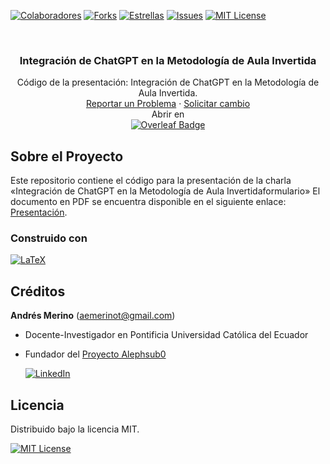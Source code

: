 <!-- Encabezado -->
[![Colaboradores][contributors-shield]][contributors-url]
[![Forks][forks-shield]][forks-url]
[![Estrellas][stars-shield]][stars-url]
[![Issues][issues-shield]][issues-url]
[![MIT License][license-shield]][license-url]

<!-- Título -->
<br />
<div align="center">

<h3 align="center">Integración de ChatGPT en la Metodología de Aula Invertida</h3>
  <p align="center">
    Código de la presentación: Integración de ChatGPT en la Metodología de Aula Invertida.   
    <br />
    <a href="https://github.com/andres-merino/Presentacion-ChatGPT-AulaInvertida/issues">Reportar un Problema</a>
    ·
    <a href="https://github.com/andres-merino/Presentacion-ChatGPT-AulaInvertida/issues">Solicitar cambio</a>
    <br />
    Abrir en 
    <br />
    <a href="https://www.overleaf.com/read/dwgyttknhpyn#492593">
    <img src="https://img.shields.io/badge/Overleaf-47A141?logo=overleaf&logoColor=fff&style=for-the-badge" alt="Overleaf Badge">
    </a>
  </p>
</div>

<!-- Cuerpo -->
## Sobre el Proyecto

Este repositorio contiene el código para la presentación de la charla «Integración de ChatGPT en la Metodología de Aula Invertidaformulario» El documento en PDF se encuentra disponible en el siguiente enlace: [Presentación](https://github.com/andres-merino/Presentacion-ChatGPT-AulaInvertida/blob/main/AulaInvertida.pdf).

### Construido con

[![LaTeX][LaTeX]][LaTeX-url]


## Créditos

**Andrés Merino** (aemerinot@gmail.com) 

- Docente-Investigador en Pontificia Universidad Católica del Ecuador
- Fundador del [Proyecto Alephsub0](https://www.alephsub0.org/about/)
  
  [![LinkedIn][linkedin-shield]][linkedin-url-aemt]


## Licencia

Distribuido bajo la licencia MIT. 

[![MIT License][license-shield]][license-url]






<!-- MARKDOWN LINKS & IMAGES -->
[contributors-shield]: https://img.shields.io/github/contributors/andres-merino/Presentacion-ChatGPT-AulaInvertida.svg?style=for-the-badge
[contributors-url]: https://github.com/andres-merino/Presentacion-ChatGPT-AulaInvertida/graphs/contributors
[forks-shield]: https://img.shields.io/github/forks/andres-merino/Presentacion-ChatGPT-AulaInvertida.svg?style=for-the-badge
[forks-url]: https://github.com/andres-merino/Presentacion-ChatGPT-AulaInvertida/forks
[stars-shield]: https://img.shields.io/github/stars/andres-merino/Presentacion-ChatGPT-AulaInvertida?style=for-the-badge
[stars-url]: https://github.com/andres-merino/Presentacion-ChatGPT-AulaInvertida/stargazers
[issues-shield]: https://img.shields.io/github/issues/andres-merino/Presentacion-ChatGPT-AulaInvertida.svg?style=for-the-badge
[issues-url]: https://github.com/andres-merino/Presentacion-ChatGPT-AulaInvertida/issues
[license-shield]: https://img.shields.io/github/license/andres-merino/Presentacion-ChatGPT-AulaInvertida.svg?style=for-the-badge
[license-url]: https://es.wikipedia.org/wiki/Licencia_MIT
[linkedin-shield]: https://img.shields.io/badge/linkedin-%230077B5.svg?style=for-the-badge&logo=linkedin&logoColor=white
[linkedin-url-aemt]: https://www.linkedin.com/in/andrés-merino-010a9b12b/
[LaTeX]: https://img.shields.io/badge/LaTeX-008080?logo=latex&logoColor=fff&style=for-the-badge
[LaTeX-url]: https://www.latex-project.org/